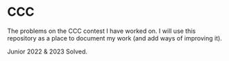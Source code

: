 # CCC

The problems on the CCC contest I have worked on. I will use this repository as a place to document my work (and add ways of improving it). 


Junior 2022 & 2023 Solved.
















